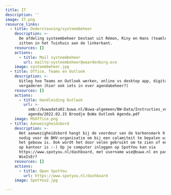 ```yaml
---
title: IT
description: ''
image: IT.png
resource_links:
  - title: Ondersteuning/systeembeheer
    description: >-
      De afdeling systeembeheer bestaat uit Rémon, Riny en Hans (teamleider). Ze
      zitten in het Tuinhuis aan de linkerkant.
    resources: []
    actions:
      - title: Mail systeembeheer
        url: mailto:systeembeheer@waardenburg.eco
    image: systeembeheer.jpg
  - title: Office, Teams en Outlook
    description: >-
      Uitleg hoe Teams en Outlook werken, online vs desktop app, digitaal
      vergaderen (hier ook iets in over agendabeheer?)
    resources: []
    actions:
      - title: Handleiding Outlook
        url: >-
          smb://buwadata02.buwa.nl/Buwa-algemeen/BW-Data/Instructies_veldformulieren_handleidingen/Outlook
          agenda/2022.02.15 Broodje BuWa Outlook Agenda.pdf
    image: MSOffice.png
  - title: Aanwezigheidsbord
    description: >-
      Het aanwezigheidsbord hangt bij de voordeur van de Varkensmark 9. Het is
      nodig voor de BHV-organisatie om bij een calamiteit te bepalen wie er in
      het gebouw is. Ook wordt het door velen gebruikt om te zien of een collega
      op kantoor is :-) Op je computer inloggen op SpotYou kan via
      https://www.spotyou.nl/dashboard, met username wie@buwa.nl en password
      WieIsEr?
    resources: []
    actions:
      - title: Open SpotYou
        url: https://www.spotyou.nl/dashboard
    image: SpotYou2.jpg

---
```






















